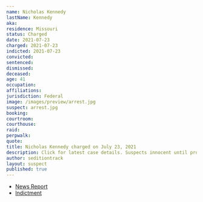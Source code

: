 ```yaml
---
name: Nicholas Kennedy
lastName: Kennedy
aka:
residence: Missouri
status: Charged
date: 2021-07-23
charged: 2021-07-23
indicted: 2021-07-23
convicted:
sentenced:
dismissed:
deceased:
age: 41
occupation:
affiliations:
jurisdiction: Federal
image: /images/preview/arrest.jpg
suspect: arrest.jpg
booking:
courtroom:
courthouse:
raid:
perpwalk:
quote:
title: Nicholas Kennedy charged on July 23, 2021
description: Click for latest case details. Suspects innocent until proven guilty.
author: seditiontrack
layout: suspect
published: true
---
```


- [News Report](https://www.stltoday.com/news/local/crime-and-courts/sikeston-man-faces-charges-in-capitol-riot-feds-say/article_aeda28bb-fed3-5cd3-8281-9ba9dd8db859.html)
- [Indictment](https://extremism.gwu.edu/sites/g/files/zaxdzs2191/f/Nicholas%20Kennedy%20Indictment.pdf)
